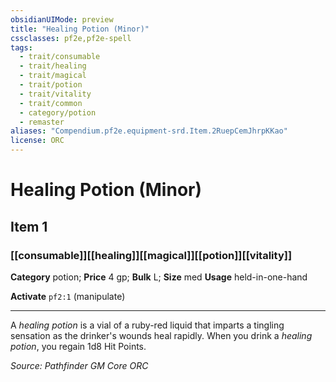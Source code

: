 ```yaml
---
obsidianUIMode: preview
title: "Healing Potion (Minor)"
cssclasses: pf2e,pf2e-spell
tags:
  - trait/consumable
  - trait/healing
  - trait/magical
  - trait/potion
  - trait/vitality
  - trait/common
  - category/potion
  - remaster
aliases: "Compendium.pf2e.equipment-srd.Item.2RuepCemJhrpKKao"
license: ORC
---
```

# Healing Potion (Minor)
## Item 1
### [[consumable]][[healing]][[magical]][[potion]][[vitality]]

**Category** potion; 
**Price** 4 gp; 
**Bulk** L; **Size** med
**Usage** held-in-one-hand

**Activate** `pf2:1` (manipulate)

* * *

A _healing potion_ is a vial of a ruby-red liquid that imparts a tingling sensation as the drinker's wounds heal rapidly. When you drink a _healing potion_, you regain 1d8 Hit Points.

*Source: Pathfinder GM Core*
*ORC*